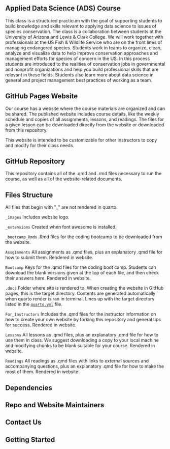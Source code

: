 ## Applied Data Science (ADS) Course
This class is a structured practicum with the goal of supporting students to build knowledge and skills relevant to applying data science to issues of species conservation. The class is a collaboration between students at the University of Arizona and Lewis & Clark College. We will work together with professionals at the US Fish & Wildlife Service who are on the front lines of managing endangered species. Students work in teams to organize, clean, analyze and visualize data to help improve conservation approaches and management efforts for species of concern in the US. In this process students are introduced to the realities of conservation jobs in governmental and nonprofit organizations and help you build professional skills that are relevant in these fields. Students also learn more about data science in general and project management best practices of working as a team.

## GitHub Pages Website
Our course has a website where the course materials are organized and can be shared. The published website includes course details, like the weekly schedule and copies of all assignments, lessons, and readings. The files for a given lesson can be downloaded directly from the website or downloaded from this repository. 

This website is intended to be customizable for other instructors to copy and modify for their class needs. 

## GitHub Repository
This repository contains all of the .qmd and .rmd files necessary to run the course, as well as all of the website-related documents. 

## Files Structure
All files that begin with "_" are not rendered in quarto. 

`_images` Includes website logo.

`_extensions` Created when font awesome is installed. 

`_bootcamp_Rmds` .Rmd files for the coding bootcamp to be downloaded from the website. 

`Assginments` All assignments as .qmd files, plus an explanatory .qmd file for how to submit them. Rendered in website. 

`Bootcamp` Keys for the .qmd files for the coding boot camp. Students can download the blank versions given at the top of each file, and then check their answers here. Rendered in website. 

`.docs` Folder where site is rendered to. When creating the website in GitHub pages, this is the target directory. Contents are generated automatically when quarto render is ran in terminal. Lines up with the target directory listed in the [`quarto.yml`](_quarto.yml) file. 

`For_Instructors` Includes the .qmd files for the instructor information on how to create your own website by forking this repository and general tips for success. Rendered in website. 

`Lessons` All lessons as .qmd files, plus an explanatory .qmd file for how to use them in class. We suggest downloading a copy to your local machine and modifying chunks to be blank suitable for your course. Rendered in website. 

`Readings` All readings as .qmd files with links to external sources and accompanying questions, plus an explanatory .qmd file for how to make the most of them. Rendered in website. 


## Dependencies

## Repo and Website Maintainers

## Contact Us

## Getting Started